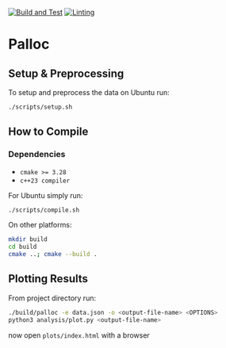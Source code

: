 [![Build and Test](https://github.com/P6-CMMR/palloc/actions/workflows/build_and_test.yml/badge.svg?branch=main)](https://github.com/P6-CMMR/palloc/actions/workflows/build_and_test.yml)
[![Linting](https://github.com/P6-CMMR/palloc/actions/workflows/linting.yml/badge.svg?branch=main)](https://github.com/P6-CMMR/palloc/actions/workflows/linting.yml)

# Palloc
## Setup & Preprocessing
To setup and preprocess the data on Ubuntu run:
```bash
./scripts/setup.sh
```

## How to Compile
### Dependencies
- `cmake >= 3.28`
- `c++23 compiler`

For Ubuntu simply run:
```bash
./scripts/compile.sh
```

On other platforms:
```bash
mkdir build
cd build
cmake ..; cmake --build .
```

## Plotting Results
From project directory run:
```bash
./build/palloc -e data.json -o <output-file-name> <OPTIONS>
python3 analysis/plot.py <output-file-name>
```

now open `plots/index.html` with a browser
